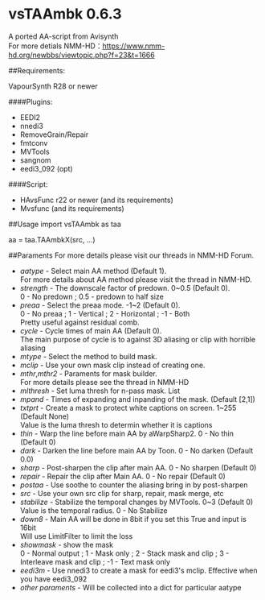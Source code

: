 # vsTAAmbk 0.6.3
A ported AA-script from Avisynth  
For more detials NMM-HD：https://www.nmm-hd.org/newbbs/viewtopic.php?f=23&t=1666

##Requirements:

VapourSynth R28 or newer

####Plugins:
* EEDI2						
* nnedi3						
* RemoveGrain/Repair			
* fmtconv														
* MVTools								
* sangnom
* eedi3_092 (opt)

####Script:
* HAvsFunc r22 or newer (and its requirements)
* Mvsfunc (and its requirements)

##Usage
import vsTAAmbk as taa

aa = taa.TAAmbkX(src, ...)

##Paraments
For more details please visit our threads in NMM-HD Forum.  
* *aatype* - Select main AA method (Default 1).  
    For more details about AA method please visit the thread in NMM-HD.
* *strength* - The downscale factor of predown. 0~0.5 (Default 0).  
    0 - No predown ; 0.5 - predown to half size
* *preaa* - Select the preaa mode. -1~2 (Default 0).  
    0 - No preaa ; 1 - Vertical ; 2 - Horizontal ; -1 - Both  
    Pretty useful against residual comb.  
* *cycle* - Cycle times of main AA (Default 0).  
    The main purpose of cycle is to against 3D aliasing or clip with horrible aliasing
* *mtype* - Select the method to build mask.  
* *mclip* - Use your own mask clip instead of creating one.  
* *mthr*,*mthr2* - Paraments for mask builder.  
    For more details please see the thread in NMM-HD
* *mlthresh* - Set luma thresh for n-pass mask. List  
* *mpand* - Times of expanding and inpanding of the mask. (Default [2,1])  
* *txtprt* - Create a mask to protect white captions on screen. 1~255 (Default None)  
    Value is the luma thresh to determin whether it is captions
* *thin* - Warp the line before main AA by aWarpSharp2. 0 - No thin (Default 0)  
* *dark* - Darken the line before main AA by Toon. 0 - No darken (Default 0.0)  
* *sharp* - Post-sharpen the clip after main AA. 0 - No sharpen (Default 0)  
* *repair* - Repair the clip after Main AA. 0 - No repair (Default 0)  
* *postaa* - Use soothe to counter the aliasing bring in by post-sharpen  
* *src* - Use your own src clip for sharp, repair, mask merge, etc  
* *stabilize* - Stabilize the temporal changes by MVTools. 0~3 (Default 0)  
    Value is the temporal radius. 0 - No Stabilize
* *down8* - Main AA will be done in 8bit if you set this True and input is 16bit  
    Will use LimitFilter to limit the loss
* *showmask* - show the mask  
    0 - Normal output ; 1 - Mask only ; 2 - Stack mask and clip ; 3 - Interleave mask and clip ; -1 - Text mask only
* *eedi3m* - Use nnedi3 to create a mask for eedi3's mclip. Effective when you have eedi3_092
* *other paraments* - Will be collected into a dict for particular aatype
